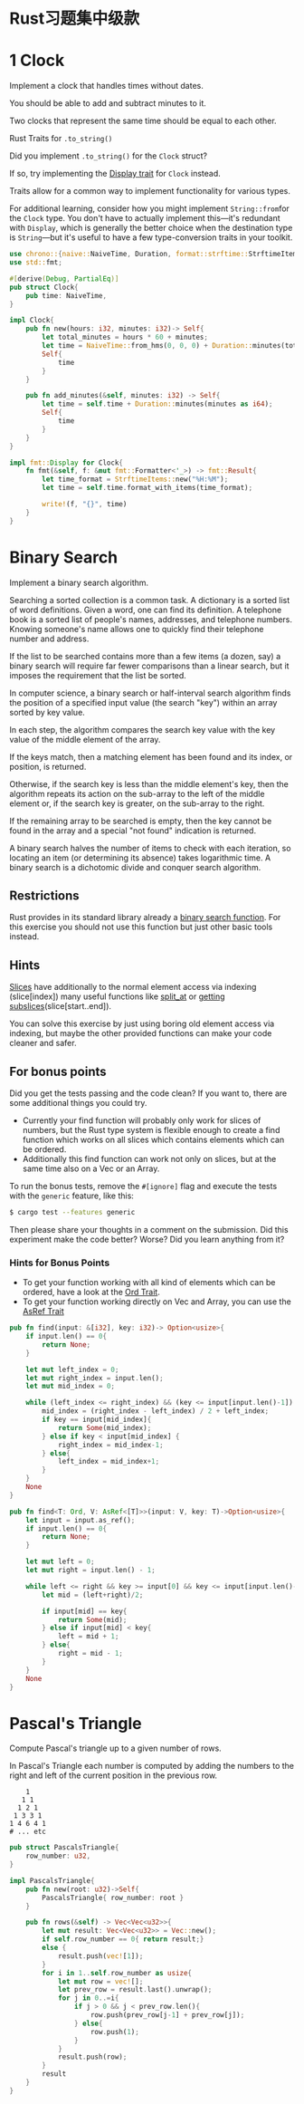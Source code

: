 # Rust习题集中级款

# 1 Clock

Implement a clock that handles times without dates.

You should be able to add and subtract minutes to it.

Two clocks that represent the same time should be equal to each other.

Rust Traits for `.to_string()`

Did you implement `.to_string()` for the `Clock` struct?

If so, try implementing the [Display trait](https://doc.rust-lang.org/std/fmt/trait.Display.html) for `Clock` instead.

Traits allow for a common way to implement functionality for various types.

For additional learning, consider how you might implement `String::from`for the `Clock` type. You don't have to actually implement this—it's redundant with `Display`, which is generally the better choice when the destination type is `String`—but it's useful to have a few type-conversion traits in your toolkit.

```rust
use chrono::{naive::NaiveTime, Duration, format::strftime::StrftimeItems};
use std::fmt;

#[derive(Debug, PartialEq)]
pub struct Clock{
    pub time: NaiveTime,
}

impl Clock{
    pub fn new(hours: i32, minutes: i32)-> Self{
        let total_minutes = hours * 60 + minutes;
        let time = NaiveTime::from_hms(0, 0, 0) + Duration::minutes(total_minutes as i64);
        Self{
            time
        }
    }

    pub fn add_minutes(&self, minutes: i32) -> Self{
        let time = self.time + Duration::minutes(minutes as i64);
        Self{
            time
        }
    }
}

impl fmt::Display for Clock{
    fn fmt(&self, f: &mut fmt::Formatter<'_>) -> fmt::Result{
        let time_format = StrftimeItems::new("%H:%M");
        let time = self.time.format_with_items(time_format);

        write!(f, "{}", time)
    }
}
```

# Binary Search

Implement a binary search algorithm.

Searching a sorted collection is a common task. A dictionary is a sorted list of word definitions. Given a word, one can find its definition. A telephone book is a sorted list of people's names, addresses, and telephone numbers. Knowing someone's name allows one to quickly find their telephone number and address.

If the list to be searched contains more than a few items (a dozen, say) a binary search will require far fewer comparisons than a linear search, but it imposes the requirement that the list be sorted.

In computer science, a binary search or half-interval search algorithm finds the position of a specified input value (the search "key") within an array sorted by key value.

In each step, the algorithm compares the search key value with the key value of the middle element of the array.

If the keys match, then a matching element has been found and its index, or position, is returned.

Otherwise, if the search key is less than the middle element's key, then the algorithm repeats its action on the sub-array to the left of the middle element or, if the search key is greater, on the sub-array to the right.

If the remaining array to be searched is empty, then the key cannot be found in the array and a special "not found" indication is returned.

A binary search halves the number of items to check with each iteration, so locating an item (or determining its absence) takes logarithmic time. A binary search is a dichotomic divide and conquer search algorithm.

## Restrictions

Rust provides in its standard library already a [binary search function](https://doc.rust-lang.org/std/primitive.slice.html#method.binary_search). For this exercise you should not use this function but just other basic tools instead.

## Hints

[Slices](https://doc.rust-lang.org/book/2018-edition/ch04-03-slices.html) have additionally to the normal element access via indexing (slice[index]) many useful functions like [split_at](https://doc.rust-lang.org/std/primitive.slice.html#method.split_at) or [getting subslices](https://doc.rust-lang.org/std/primitive.slice.html#method.get)(slice[start..end]).

You can solve this exercise by just using boring old element access via indexing, but maybe the other provided functions can make your code cleaner and safer.

## For bonus points

Did you get the tests passing and the code clean? If you want to, there are some additional things you could try.

- Currently your find function will probably only work for slices of numbers, but the Rust type system is flexible enough to create a find function which works on all slices which contains elements which can be ordered.
- Additionally this find function can work not only on slices, but at the same time also on a Vec or an Array.

To run the bonus tests, remove the `#[ignore]` flag and execute the tests with the `generic` feature, like this:

```bash
$ cargo test --features generic
```

Then please share your thoughts in a comment on the submission. Did this experiment make the code better? Worse? Did you learn anything from it?

### Hints for Bonus Points

- To get your function working with all kind of elements which can be ordered, have a look at the [Ord Trait](https://doc.rust-lang.org/std/cmp/trait.Ord.html).
- To get your function working directly on Vec and Array, you can use the [AsRef Trait](https://doc.rust-lang.org/std/convert/trait.AsRef.html)

```rust
pub fn find(input: &[i32], key: i32)-> Option<usize>{
    if input.len() == 0{
        return None;
    }

    let mut left_index = 0;
    let mut right_index = input.len();
    let mut mid_index = 0;

    while (left_index <= right_index) && (key <= input[input.len()-1]) && (key >= input[0]){
        mid_index = (right_index - left_index) / 2 + left_index;
        if key == input[mid_index]{
            return Some(mid_index);
        } else if key < input[mid_index] {
            right_index = mid_index-1;
        } else{
            left_index = mid_index+1;
        }
    }
    None
}

```



```rust
pub fn find<T: Ord, V: AsRef<[T]>>(input: V, key: T)->Option<usize>{
    let input = input.as_ref();
    if input.len() == 0{
        return None;
    }

    let mut left = 0;
    let mut right = input.len() - 1;

    while left <= right && key >= input[0] && key <= input[input.len()-1] {
        let mid = (left+right)/2;

        if input[mid] == key{
            return Some(mid);
        } else if input[mid] < key{
            left = mid + 1;
        } else{
            right = mid - 1;
        }
    }
    None
}
```



# Pascal's Triangle

Compute Pascal's triangle up to a given number of rows.

In Pascal's Triangle each number is computed by adding the numbers to the right and left of the current position in the previous row.

```text
    1
   1 1
  1 2 1
 1 3 3 1
1 4 6 4 1
# ... etc
```

```rust
pub struct PascalsTriangle{
    row_number: u32,
}

impl PascalsTriangle{
    pub fn new(root: u32)->Self{
        PascalsTriangle{ row_number: root }
    }

    pub fn rows(&self) -> Vec<Vec<u32>>{
        let mut result: Vec<Vec<u32>> = Vec::new();
        if self.row_number == 0{ return result;}
        else {
            result.push(vec![1]);
        }
        for i in 1..self.row_number as usize{
            let mut row = vec![];
            let prev_row = result.last().unwrap();
            for j in 0..=i{
                if j > 0 && j < prev_row.len(){
                    row.push(prev_row[j-1] + prev_row[j]);
                } else{
                    row.push(1);
                }
            }
            result.push(row);
        }
        result
    }
}
```

